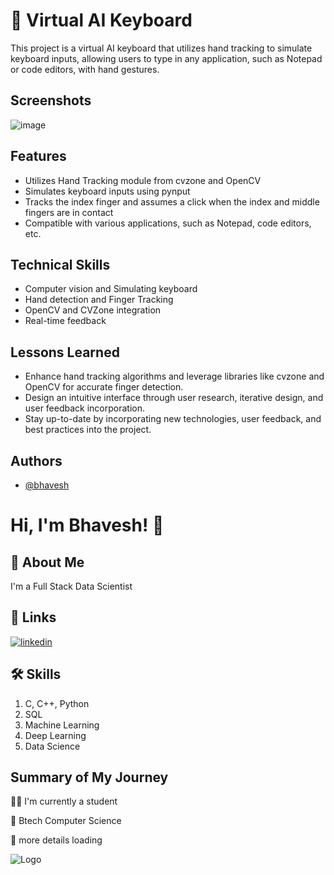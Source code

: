 
# 🚀 Virtual AI Keyboard

This project is a virtual AI keyboard that utilizes hand tracking to simulate keyboard inputs, allowing users to type in any application, such as Notepad or code editors, with hand gestures.







## Screenshots

![image](https://github.com/bhaveshk22/Virtual_AI_Keyboard/assets/141263853/90ce5792-5fc1-4db7-8a15-ef3dd674fc9d)


## Features

- Utilizes Hand Tracking module from cvzone and OpenCV
- Simulates keyboard inputs using pynput
- Tracks the index finger and assumes a click when the index and middle fingers are in contact
- Compatible with various applications, such as Notepad, code editors, etc.


## Technical Skills
- Computer vision and Simulating keyboard
- Hand detection and Finger Tracking
- OpenCV and CVZone integration
- Real-time feedback 
## Lessons Learned

- Enhance hand tracking algorithms and leverage libraries like cvzone and OpenCV for accurate finger detection.
- Design an intuitive interface through user research, iterative design, and user feedback incorporation.
- Stay up-to-date by incorporating new technologies, user feedback, and best practices into the project.


## Authors

- [@bhavesh](https://github.com/bhaveshk22)


# Hi, I'm Bhavesh! 👋


## 🚀 About Me
I'm a Full Stack Data Scientist


## 🔗 Links
[![linkedin](https://img.shields.io/badge/linkedin-0A66C2?style=for-the-badge&logo=linkedin&logoColor=white)](https://www.linkedin.com/in/bhavesh-kabdwal-6ba30a25b)


## 🛠 Skills
1. C, C++, Python
2. SQL
3. Machine Learning
4. Deep Learning
5. Data Science


## Summary of My Journey
👩‍💻 I'm currently a student

🧠 Btech Computer Science

💬 more details loading

![Logo](https://github-readme-stats.vercel.app/api?username=bhaveshk22&&show_icons=true&title_color=ffffff&icon_color=bb2acf&text_color=daf7dc&bg_color=151515)

